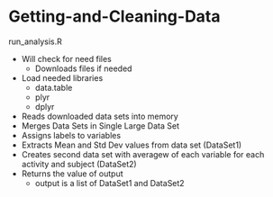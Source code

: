 # Getting-and-Cleaning-Data
run_analysis.R 
  * Will check for need files
    * Downloads files if needed
  * Load needed libraries 
    * data.table
    * plyr
    * dplyr
  * Reads downloaded data sets into memory
  * Merges Data Sets in Single Large Data Set
  * Assigns labels to variables 
  * Extracts Mean and Std Dev values from data set (DataSet1)
  * Creates second data set with averagew of each variable for each activity and subject (DataSet2)
  * Returns the value of output
    * output is a list of DataSet1 and DataSet2
